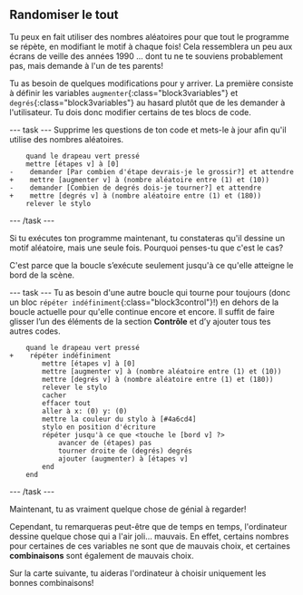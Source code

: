 ## Randomiser le tout

Tu peux en fait utiliser des nombres aléatoires pour que tout le programme se répète, en modifiant le motif à chaque fois! Cela ressemblera un peu aux écrans de veille des années 1990 ... dont tu ne te souviens probablement pas, mais demande à l'un de tes parents!

Tu as besoin de quelques modifications pour y arriver. La première consiste à définir les variables `augmenter`{:class="block3variables"} et `degrés`{:class="block3variables"} au hasard plutôt que de les demander à l'utilisateur. Tu dois donc modifier certains de tes blocs de code.

--- task --- Supprime les questions de ton code et mets-le à jour afin qu'il utilise des nombres aléatoires.

```blocks3
    quand le drapeau vert pressé
    mettre [étapes v] à [0]
-    demander [Par combien d'étape devrais-je le grossir?] et attendre
+    mettre [augmenter v] à (nombre aléatoire entre (1) et (10))
-    demander [Combien de degrés dois-je tourner?] et attendre
+    mettre [degrés v] à (nombre aléatoire entre (1) et (180))
    relever le stylo
```

--- /task ---

Si tu exécutes ton programme maintenant, tu constateras qu'il dessine un motif aléatoire, mais une seule fois. Pourquoi penses-tu que c'est le cas?

C'est parce que la boucle s’exécute seulement jusqu'à ce qu'elle atteigne le bord de la scène.

--- task --- Tu as besoin d'une autre boucle qui tourne pour toujours (donc un bloc `répéter indéfiniment`{:class="block3control"}!) en dehors de la boucle actuelle pour qu'elle continue encore et encore. Il suffit de faire glisser l’un des éléments de la section **Contrôle** et d’y ajouter tous tes autres codes.

```blocks3
    quand le drapeau vert pressé
+    répéter indéfiniment 
        mettre [étapes v] à [0]
        mettre [augmenter v] à (nombre aléatoire entre (1) et (10))
        mettre [degrés v] à (nombre aléatoire entre (1) et (180))
        relever le stylo
        cacher
        effacer tout
        aller à x: (0) y: (0)
        mettre la couleur du stylo à [#4a6cd4]
        stylo en position d'écriture
        répéter jusqu'à ce que <touche le [bord v] ?> 
            avancer de (étapes) pas
            tourner droite de (degrés) degrés
            ajouter (augmenter) à [étapes v]
        end
    end
```

--- /task ---

Maintenant, tu as vraiment quelque chose de génial à regarder!

Cependant, tu remarqueras peut-être que de temps en temps, l'ordinateur dessine quelque chose qui a l'air joli… mauvais. En effet, certains nombres pour certaines de ces variables ne sont que de mauvais choix, et certaines **combinaisons** sont également de mauvais choix.

Sur la carte suivante, tu aideras l'ordinateur à choisir uniquement les bonnes combinaisons!